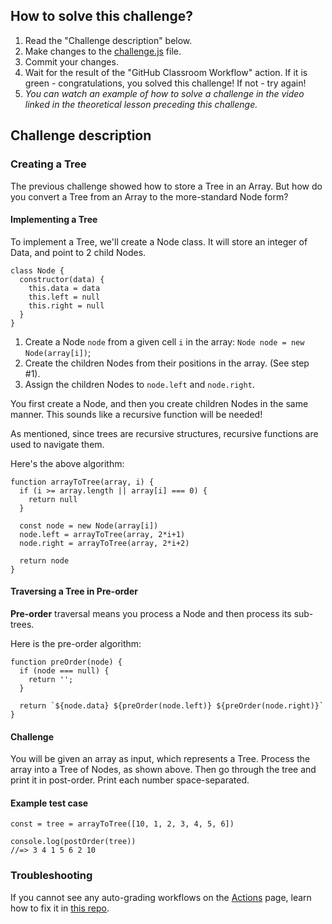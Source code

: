 ## How to solve this challenge?

1. Read the "Challenge description" below.
2. Make changes to the [challenge.js](./challenge.js) file.
3. Commit your changes.
4. Wait for the result of the "GitHub Classroom Workflow" action. If it is green - congratulations, you solved this challenge! If not - try again!
5. *You can watch an example of how to solve a challenge in the video linked in the theoretical lesson preceding this challenge.*


## Challenge description

### Creating a Tree

The previous challenge showed how to store a Tree in an Array. But how do you convert a Tree from an Array to the more-standard Node form? 

#### Implementing a Tree

To implement a Tree, we'll create a Node class. It will store an integer of Data, and point to 2 child Nodes. 
```
class Node {
  constructor(data) {
    this.data = data
    this.left = null
    this.right = null
  }
}
```

1. Create a Node `node` from a given cell `i` in the array: `Node node = new Node(array[i])`;
2. Create the children Nodes from their positions in the array. (See step #1).
3. Assign the children Nodes to `node.left` and `node.right`. 


You first create a Node, and then you create children Nodes in the  same manner. This sounds like a recursive function will be needed!

As  mentioned, since trees are recursive structures, recursive functions are  used to navigate them. 

Here's the above algorithm:
```
function arrayToTree(array, i) {
  if (i >= array.length || array[i] === 0) {
    return null
  }

  const node = new Node(array[i])
  node.left = arrayToTree(array, 2*i+1)
  node.right = arrayToTree(array, 2*i+2)

  return node
}
```

#### Traversing a Tree in Pre-order

**Pre-order** traversal means you process a Node and then process its sub-trees. 

Here is the pre-order algorithm:
```
function preOrder(node) {
  if (node === null) {
    return '';
  }
  
  return `${node.data} ${preOrder(node.left)} ${preOrder(node.right)}`
}
```
 
#### Challenge

You will be given an array as input, which represents a Tree. Process the array into a Tree of Nodes, as shown above. Then go through the tree and print it in post-order.
Print each number space-separated.

#### Example test case
```
const = tree = arrayToTree([10, 1, 2, 3, 4, 5, 6])

console.log(postOrder(tree))
//=> 3 4 1 5 6 2 10
```


### Troubleshooting

If you cannot see any auto-grading workflows on the [Actions](../../actions) page, learn how to fix it in [this repo](https://github.com/microverse-students/autograding-troubles-js/blob/main/README.md).